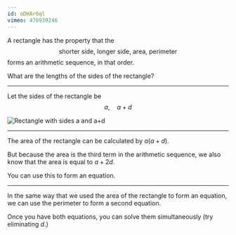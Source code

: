 ```yaml
---
id: oDHAr6ql
vimeo: 476939246
---
```


A rectangle has the property that the
$$
\text{shorter side, longer side, area, perimeter}
$$
forms an arithmetic sequence, in that order.

What are the lengths of the sides of the rectangle?

---

Let the sides of the rectangle be
$$
a, \quad a + d
$$

![Rectangle with sides a and a+d](/img/learn/sequences-01.svg)

---

The area of the rectangle can be calculated by $a(a+d).$

But because the area is the third term in the arithmetic sequence, we also know that the area is equal to $a + 2d.$

You can use this to form an equation.

---

In the same way that we used the area of the rectangle to form an equation, we can use the perimeter to form a second equation.

Once you have both equations, you can solve them simultaneously (try eliminating $d.$)
